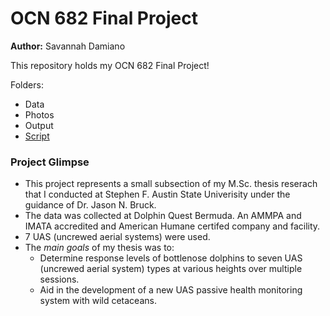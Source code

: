 # OCN 682 Final Project

**Author:** Savannah Damiano

This repository holds my OCN 682 Final Project!

Folders:

* Data
* Photos
* Output 
* [Script](https://github.com/OCN-682-UH/Damiano_Dolphins/tree/main/FinalProject/Script)


### Project Glimpse
* This project represents a small subsection of my M.Sc. thesis reserach that I conducted at Stephen F. Austin State Univerisity under the guidance of Dr. Jason N. Bruck.
* The data was collected at Dolphin Quest Bermuda. An AMMPA and IMATA accredited and American Humane certifed company and facility.
* 7 UAS (uncrewed aerial systems) were used. 
* The _main goals_ of my thesis was to:
    * Determine response levels of bottlenose dolphins to seven UAS (uncrewed aerial system) types at various heights over multiple sessions.
    * Aid in the development of a new UAS passive health monitoring system with wild cetaceans.

